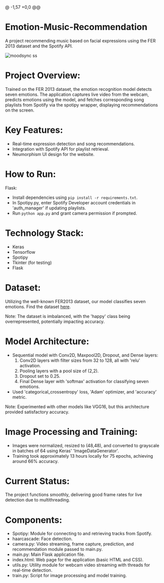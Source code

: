 @ -1,57 +0,0 @@
# Emotion-Music-Recommendation
A project recommending music based on facial expressions using the FER 2013 dataset and the Spotify API.

![moodsync ss](https://github.com/ckshamanth/moodsync/assets/122350335/b4056eeb-9c91-47d9-be2d-b36a36933d72)


# Project Overview:
Trained on the FER 2013 dataset, the emotion recognition model detects seven emotions. The application captures live video from the webcam, predicts emotions using the model, and fetches corresponding song playlists from Spotify via the spotipy wrapper, displaying recommendations on the screen.

# Key Features:
- Real-time expression detection and song recommendations.
- Integration with Spotify API for playlist retrieval.
- Neumorphism UI design for the website.

# How to Run:
Flask:
- Install dependencies using `pip install -r requirements.txt`.
- In Spotipy.py, enter Spotify Developer account credentials in 'auth_manager' if updating playlists.
- Run `python app.py` and grant camera permission if prompted.

# Technology Stack:
- Keras
- Tensorflow
- Spotipy
- Tkinter (for testing)
- Flask

# Dataset:
Utilizing the well-known FER2013 dataset, our model classifies seven emotions. Find the dataset [here](https://www.kaggle.com/msambare/fer2013).

Note: The dataset is imbalanced, with the 'happy' class being overrepresented, potentially impacting accuracy.

# Model Architecture:
- Sequential model with Conv2D, Maxpool2D, Dropout, and Dense layers:
  1. Conv2D layers with filter sizes from 32 to 128, all with 'relu' activation.
  2. Pooling layers with a pool size of (2,2).
  3. Dropout set to 0.25.
  4. Final Dense layer with 'softmax' activation for classifying seven emotions.
- Used 'categorical_crossentropy' loss, 'Adam' optimizer, and 'accuracy' metric.

Note: Experimented with other models like VGG16, but this architecture provided satisfactory accuracy.

# Image Processing and Training:
- Images were normalized, resized to (48,48), and converted to grayscale in batches of 64 using Keras' 'ImageDataGenerator'.
- Training took approximately 13 hours locally for 75 epochs, achieving around 66% accuracy.

# Current Status:
The project functions smoothly, delivering good frame rates for live detection due to multithreading.

# Components:
- Spotipy: Module for connecting to and retrieving tracks from Spotify.
- haarcascade: Face detection.
- camera.py: Video streaming, frame capture, prediction, and recommendation module passed to main.py.
- main.py: Main Flask application file.
- index.html: Web page for the application (basic HTML and CSS).
- utils.py: Utility module for webcam video streaming with threads for real-time detection.
- train.py: Script for image processing and model training.